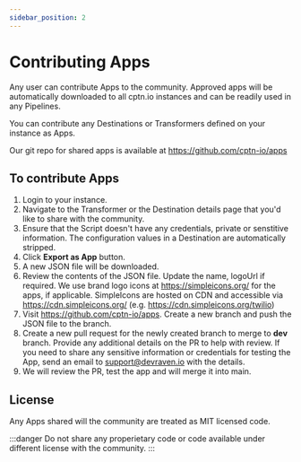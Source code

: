 ```yaml
---
sidebar_position: 2
---
```


# Contributing Apps

Any user can contribute Apps to the community. Approved apps will be automatically downloaded to all cptn.io instances and can be readily used in any Pipelines.

You can contribute any Destinations or Transformers defined on your instance as Apps. 

Our git repo for shared apps is available at https://github.com/cptn-io/apps

## To contribute Apps
1. Login to your instance.
2. Navigate to the Transformer or the Destination details page that you'd like to share with the community.
3. Ensure that the Script doesn't have any credentials, private or senstitive information. The configuration values in a Destination are automatically stripped.
4. Click **Export as App** button.
5. A new JSON file will be downloaded.
6. Review the contents of the JSON file. Update the name, logoUrl if required. We use brand logo icons at https://simpleicons.org/ for the apps, if applicable. SimpleIcons are hosted on CDN and accessible via https://cdn.simpleicons.org/ (e.g. https://cdn.simpleicons.org/twilio)
6. Visit https://github.com/cptn-io/apps. Create a new branch and push the JSON file to the branch. 
7. Create a new pull request for the newly created branch to merge to **dev** branch. Provide any additional details on the PR to help with review. If you need to share any sensitive information or credentials for testing the App, send an email to support@devraven.io with the details.
8. We will review the PR, test the app and will merge it into main. 

## License

Any Apps shared will the community are treated as MIT licensed code.

:::danger
Do not share any properietary code or code available under different license with the community.
:::